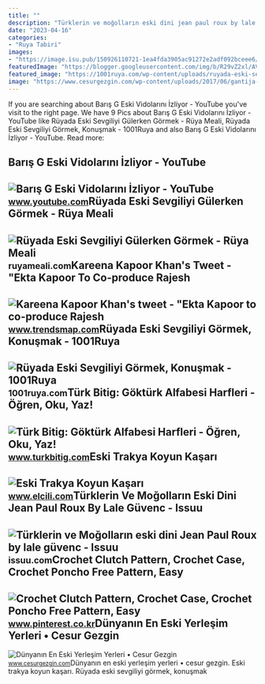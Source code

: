 ```yaml
---
title: ""
description: "Türklerin ve moğolların eski dini jean paul roux by lale güvenc"
date: "2023-04-16"
categories:
- "Ruya Tabiri"
images:
- "https://image.isu.pub/150926110721-1ea4fda3905ac91272e2adf092bceee6/jpg/page_1.jpg"
featuredImage: "https://blogger.googleusercontent.com/img/b/R29vZ2xl/AVvXsEgg-Wn23vwPn5YF41S3QINXFF82McrGWNvQRpaLmksOau-leSjDKZCqmvwbd86-9-sq9VbDK5hxuDJgMMsZEAQYdCI2B72VwW9CaDEwlevOzgjp95udrZtUuqCVxWxbXa8VAgDWDCVm_3dxvjv8z413JKP3DCaVdtvyEUmnhEYB0KU2RZVRaoWEeVDwLA/w1200-h630-p-k-no-nu/gokturkalfabesi.png"
featured_image: "https://1001ruya.com/wp-content/uploads/ruyada-eski-sevgili-gormek.jpg"
image: "https://www.cesurgezgin.com/wp-content/uploads/2017/06/gantija-Malta.jpg"
---
```


If you are searching about Barış G Eski Vidolarını İzliyor - YouTube you've visit to the right page. We have 9 Pics about Barış G Eski Vidolarını İzliyor - YouTube like Rüyada Eski Sevgiliyi Gülerken Görmek - Rüya Meali, Rüyada Eski Sevgiliyi Görmek, Konuşmak - 1001Ruya and also Barış G Eski Vidolarını İzliyor - YouTube. Read more:

Barış G Eski Vidolarını İzliyor - YouTube
-----------------------------------------

 ![Barış G Eski Vidolarını İzliyor - YouTube](https://i.ytimg.com/vi/WSegSojzCNk/maxresdefault.jpg) <small>www.youtube.com</small>Rüyada Eski Sevgiliyi Gülerken Görmek - Rüya Meali
--------------------------------------------------

 ![Rüyada Eski Sevgiliyi Gülerken Görmek - Rüya Meali](http://ruyameali.com/wp-content/uploads/2025/08/1-6-810x592.jpg) <small>ruyameali.com</small>Kareena Kapoor Khan's Tweet - "Ekta Kapoor To Co-produce Rajesh
---------------------------------------------------------------

 ![Kareena Kapoor Khan's tweet - "Ekta Kapoor to co-produce Rajesh](https://pbs.twimg.com/media/Fcyada8X0AANSFu.jpg) <small>www.trendsmap.com</small>Rüyada Eski Sevgiliyi Görmek, Konuşmak - 1001Ruya
-------------------------------------------------

 ![Rüyada Eski Sevgiliyi Görmek, Konuşmak - 1001Ruya](https://1001ruya.com/wp-content/uploads/ruyada-eski-sevgili-gormek.jpg) <small>1001ruya.com</small>Türk Bitig: Göktürk Alfabesi Harfleri - Öğren, Oku, Yaz!
--------------------------------------------------------

 ![Türk Bitig: Göktürk Alfabesi Harfleri - Öğren, Oku, Yaz!](https://blogger.googleusercontent.com/img/b/R29vZ2xl/AVvXsEgg-Wn23vwPn5YF41S3QINXFF82McrGWNvQRpaLmksOau-leSjDKZCqmvwbd86-9-sq9VbDK5hxuDJgMMsZEAQYdCI2B72VwW9CaDEwlevOzgjp95udrZtUuqCVxWxbXa8VAgDWDCVm_3dxvjv8z413JKP3DCaVdtvyEUmnhEYB0KU2RZVRaoWEeVDwLA/w1200-h630-p-k-no-nu/gokturkalfabesi.png) <small>www.turkbitig.com</small>Eski Trakya Koyun Kaşarı
------------------------

 ![Eski Trakya Koyun Kaşarı](https://st.myideasoft.com/idea/hu/61/myassets/products/022/mg-6038.jpg?revision=1646236726) <small>www.elcili.com</small>Türklerin Ve Moğolların Eski Dini Jean Paul Roux By Lale Güvenc - Issuu
-----------------------------------------------------------------------

 ![Türklerin ve Moğolların eski dini Jean Paul Roux by lale güvenc - Issuu](https://image.isu.pub/150926110721-1ea4fda3905ac91272e2adf092bceee6/jpg/page_1.jpg) <small>issuu.com</small>Crochet Clutch Pattern, Crochet Case, Crochet Poncho Free Pattern, Easy
-----------------------------------------------------------------------

 ![Crochet Clutch Pattern, Crochet Case, Crochet Poncho Free Pattern, Easy](https://i.pinimg.com/originals/0e/28/2e/0e282ea1bb11eb4ac96ae0e2a9754c8f.jpg) <small>www.pinterest.co.kr</small>Dünyanın En Eski Yerleşim Yerleri • Cesur Gezgin
------------------------------------------------

 ![Dünyanın En Eski Yerleşim Yerleri • Cesur Gezgin](https://www.cesurgezgin.com/wp-content/uploads/2017/06/gantija-Malta.jpg) <small>www.cesurgezgin.com</small>Dünyanın en eski yerleşim yerleri • cesur gezgin. Eski trakya koyun kaşarı. Rüyada eski sevgiliyi görmek, konuşmak
